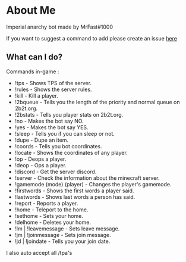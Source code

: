 # About Me

Imperial anarchy bot made by MrFast#1000

If you want to suggest a command to add please create an issue [here](https://github.com/MrFast-js/Imperial-Bot/issues)

## What can I do?

Commands in-game :
* !tps - Shows TPS of the server.
* !rules - Shows the server rules.
* !kill <player> - Kill a player.
* !2bqueue - Tells you the length of the priority and normal queue on 2b2t.org.
* !2bstats <player> - Tells you player stats on 2b2t.org.
* !no - Makes the bot say NO.
* !yes - Makes the bot say YES.
* !sleep - Tells you if you can sleep or not.
* !dupe <item> - Dupe an item.
* !coords - Tells you bot coordinates.
* !locate <player> - Shows the coordinates of any player.
* !op <player> - Deops a player.
* !deop <player> - Ops a player.
* !discord - Get the server discord.
* !server <ip> - Check the information about the minecraft server.
* !gamemode (mode) (player) - Сhanges the player's gamemode.
* !firstwords - Shows the first words a player said.
* !lastwords - Shows last words a person has said.
* !report <player> <reason> - Reports a player.
* !home - Teleport to the home.
* !sethome - Sets your home.
* !delhome - Deletes your home.
* !lm | !leavemessage <message> - Sets leave message.
* !jm | !joinmessage <message> - Sets join message.
* !jd | !joindate - Tells you your join date.

I also auto accept all /tpa's
